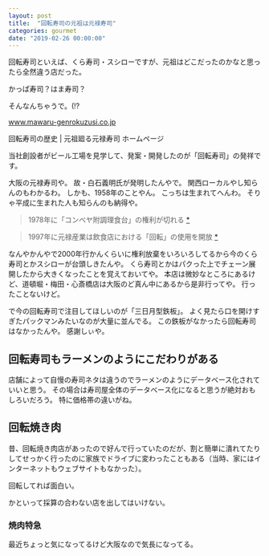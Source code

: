 ```yaml
---
layout: post
title:  "回転寿司の元祖は元禄寿司"
categories: gourmet
date: "2019-02-26 00:00:00"
---
```


回転寿司といえば、くら寿司・スシローですが、元祖はどこだったのかなと思ったら全然違う店だった。


かっぱ寿司？はま寿司？


そんなんちゃうで。(!?

<div class="card">
  <a href="http://www.mawaru-genrokuzusi.co.jp/history/"></a>
  <div class="card__header">
    <a href="http://www.mawaru-genrokuzusi.co.jp/history/">www.mawaru-genrokuzusi.co.jp</a>
  </div>
  <div class="card__image">
    <img src="">
  </div>
  <div class="card__title">
    <p>回転寿司の歴史 | 元祖廻る元禄寿司 ホームページ</p>
  </div>
  <div class="card__description">
    <p>当社創設者がビール工場を見学して、発案・開発したのが「回転寿司」の発祥です。</p>
  </div>
</div>


大阪の元禄寿司や。
故・白石義明氏が発明したんやで。
関西ローカルやし知らんのもわかるわ。
しかも、1958年のことやん。
こっちは生まれてへんわ。
そりゃ平成に生まれた人も知らんのも納得や。

> 1978年に「コンベヤ附調理食台」の権利が切れる
[*](https://ja.wikipedia.org/wiki/%E5%9B%9E%E8%BB%A2%E5%AF%BF%E5%8F%B8#%E6%AD%B4%E5%8F%B2)

> 1997年に元禄産業は飲食店における「回転」の使用を開放
[*](https://ja.wikipedia.org/wiki/%E5%9B%9E%E8%BB%A2%E5%AF%BF%E5%8F%B8#%E6%AD%B4%E5%8F%B2)

なんやかんやで2000年行かんくらいに権利放棄をいろいろしてるから今のくら寿司とかスシローが台頭しきたんや。
くら寿司とかはパクった上でチェーン展開したから大きくなったことを覚えておいてや。
本店は微妙なところにあるけど、道頓堀・梅田・心斎橋店は大阪のど真ん中にあるから是非行ってや。
行ったことないけど。

で今の回転寿司で注目してほしいのが「三日月型鉄板」。
よく見たら口を開けすぎたパックマンみたいなのが大量に並んでる。
この鉄板がなかったら回転寿司はなかったんや。
感謝しぃや。

## 回転寿司もラーメンのようにこだわりがある

店舗によって自慢の寿司ネタは違うのでラーメンのようにデータベース化されていいと思う。
その場合は寿司屋全体のデータベース化になると思うが絶対おもしろいだろう。
特に価格帯の違いがね。

## 回転焼き肉

昔、回転焼き肉店があったので好んで行っていたのだが、割と簡単に潰れてたりしてせっかく行ったのに家族でドライブに変わったこともある（当時、家にはインターネットもウェブサイトもなかった）。

回転してれば面白い。

かといって採算の合わない店を出してはいけない。


### 焼肉特急

最近ちょっと気になってるけど大阪なので気長になってる。
